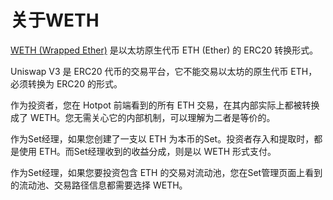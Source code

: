 # 关于WETH

[WETH (Wrapped Ether)](https://cn.etherscan.com/address/0xc02aaa39b223fe8d0a0e5c4f27ead9083c756cc2) 是以太坊原生代币 ETH (Ether) 的 ERC20 转换形式。

Uniswap V3 是 ERC20 代币的交易平台，它不能交易以太坊的原生代币 ETH，必须转换为 ERC20 的形式。

作为投资者，您在 Hotpot 前端看到的所有 ETH 交易，在其内部实际上都被转换成了 WETH。您无需关心它的内部机制，可以理解为二者是等价的。

作为Set经理，如果您创建了一支以 ETH 为本币的Set。投资者存入和提取时，都是使用 ETH。而Set经理收到的收益分成，则是以 WETH 形式支付。

作为Set经理，如果您要投资包含 ETH 的交易对流动池，您在Set管理页面上看到的流动池、交易路径信息都需要选择 WETH。